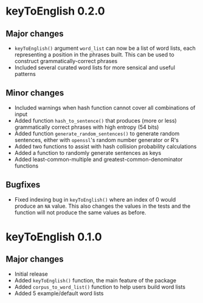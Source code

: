 # keyToEnglish 0.2.0

## Major changes

* `keyToEnglish()` argument `word_list` can now be a list of word lists, each representing a position in the phrases built. This can be used to construct grammatically-correct phrases
* Included several curated word lists for more sensical and useful patterns


## Minor changes

* Included warnings when hash function cannot cover all combinations of input
* Added function `hash_to_sentence()` that produces (more or less) grammatically correct phrases with high entropy (54 bits)
* Added function `generate_random_sentences()` to generate random sentences, either with `openssl`'s random number generator or R's
* Added two functions to assist with hash collision probability calculations
* Added a function to randomly generate sentences as keys
* Added least-common-multiple and greatest-common-denominator functions

## Bugfixes

* Fixed indexing bug in `keyToEnglish()` where an index of 0 would produce an `NA` value. This also changes the values in the tests and the function will not produce the same values as before.

# keyToEnglish 0.1.0

## Major changes

 * Initial release
 * Added `keyToEnglish()` function, the main feature of the package
 * Added `corpus_to_word_list()` function to help users build word lists
 * Added 5 example/default word lists
 
